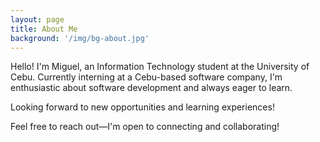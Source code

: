 ```yaml
---
layout: page
title: About Me
background: '/img/bg-about.jpg'
---
```


<!-- # About Me -->

Hello! I'm Miguel, an Information Technology student at the University of Cebu. Currently interning at a Cebu-based software company, I'm enthusiastic about software development and always eager to learn.

<!-- ## Internship Experience

I am currently interning at a software company in Cebu, where I've gained valuable insights into the industry. This experience has not only improved my technical skills but also enhanced my communication abilities, something I highly value in the IT industry.

## Skills

I enjoy working with various technologies, including:

- **Languages:** JavaScript, PHP, Java, Python
- **Web Development:** ReactJS, ExpressJS, Laravel, Tailwind CSS
- **Databases:** SQL, MySQL, MongoDB, Google Firebase
- **Tools:** Git, GitHub, GitHub Actions, Docker, Linux, Shell Scripting, Jira

## Communication

I believe in the power of clear communication. During my internship, I focused on improving my communication skills, considering it an essential aspect of the IT field.

## Quote

"Good communication is the bridge between confusion and clarity."

## Hobbies

Outside of the tech world, you can find me enjoying hobbies like running and morning jogs. I'm always open to learning new things and exploring different technologies.

## Contact Information

- **Email:** [Your Email]
- **LinkedIn:** [Your LinkedIn Profile]
- **GitHub:** [Your GitHub Profile]
- **Twitter:** [Your Twitter Handle] -->
Looking forward to new opportunities and learning experiences!

Feel free to reach out—I'm open to connecting and collaborating!



<!-- # About Me

Hello! I'm [Your Name], an Information Technology student at the University of Cebu. Currently interning at a Cebu-based software company, I'm enthusiastic about software development and always eager to learn.

## Education and Internship

Studying Information Technology has provided me with a solid foundation, complemented by practical experience during my internship. This hands-on experience has not only strengthened my technical skills but also emphasized the importance of effective communication in the IT industry.

## Skills

I'm well-versed in various technologies, including:

- **Languages:** JavaScript, PHP, Java, Python
- **Web Development:** ReactJS, ExpressJS, Laravel, Tailwind CSS
- **Databases:** SQL, MySQL, MongoDB, Google Firebase
- **Tools:** Git, GitHub, GitHub Actions, Docker, Linux, Shell Scripting, Jira

## Communication Philosophy

I value clear communication as a cornerstone of successful collaboration. I strive to communicate effectively, considering it a key element in navigating the complexities of the IT field.

## Quote

"Good communication is the bridge between confusion and clarity."

## Hobbies

Beyond the world of technology, you'll find me enjoying activities like running and morning jogs. These pursuits not only keep me active but also contribute to a balanced and positive mindset.

## Let's Connect

I'm always open to connecting and collaborating. Feel free to reach out:

- **Email:** [Your Email]
- **LinkedIn:** [Your LinkedIn Profile]
- **GitHub:** [Your GitHub Profile]
- **Twitter:** [Your Twitter Handle]

Looking forward to new opportunities and learning experiences! -->


